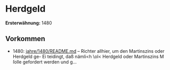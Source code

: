 # Herdgeld

**Ersterwähnung:** 1480

## Vorkommen
- 1480: [jahre/1480/README.md](../jahre/1480/README.md) – Richter allhier, um den Martinszins oder Herdgeld ge-
Ei teidingt, daß nämli<h \ol< Herdgeld oder Martinszins
M ſolle gefordert werden und g...
